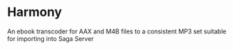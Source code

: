 # Harmony
An ebook transcoder for AAX and M4B files to a consistent MP3 set suitable for importing into Saga Server
